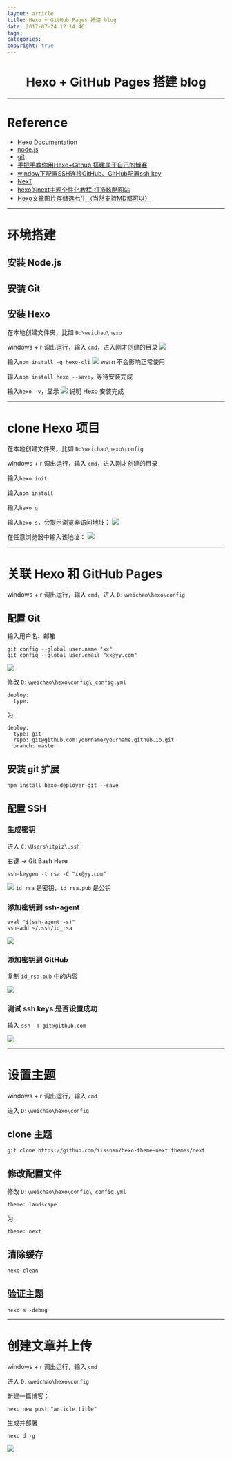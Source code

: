 ```yaml
---
layout: article
title: Hexo + GitHub Pages 搭建 blog
date: 2017-07-24 12:14:46
tags: 
categories: 
copyright: true
---
```


# <center>**Hexo + GitHub Pages 搭建 blog**</center>

---

# **Reference**

* [Hexo Documentation](https://hexo.io/docs/ "https://hexo.io/docs/")
* [node.js](https://nodejs.org/en/ "https://nodejs.org/en/")
* [git](https://git-scm.com/ "https://git-scm.com/")
* [手把手教你用Hexo+Github 搭建属于自己的博客](http://blog.csdn.net/gdutxiaoxu/article/details/53576018 "http://blog.csdn.net/gdutxiaoxu/article/details/53576018")
* [window下配置SSH连接GitHub、GitHub配置ssh key](https://jingyan.baidu.com/article/a65957f4e91ccf24e77f9b11.html "https://jingyan.baidu.com/article/a65957f4e91ccf24e77f9b11.html")
* [NexT](http://theme-next.iissnan.com/getting-started.html "http://theme-next.iissnan.com/getting-started.html")
* [hexo的next主题个性化教程:打造炫酷网站](http://www.jianshu.com/p/f054333ac9e6 "http://www.jianshu.com/p/f054333ac9e6")
* [Hexo文章图片存储选七牛（当然支持MD都可以）](http://www.jianshu.com/p/ec2c8acf63cd "http://www.jianshu.com/p/ec2c8acf63cd")

---

# **环境搭建**

## **安装 Node.js**

## **安装 Git**

## **安装 Hexo**

在本地创建文件夹，比如 `D:\weichao\hexo`

windows + r 调出运行，输入 `cmd`，进入刚才创建的目录
![](http://otkw6sse5.bkt.clouddn.com/Hexo-GitHub-Pages-%E6%90%AD%E5%BB%BA-blog_files5972c794ab644125a10008ec.png)

输入`npm install -g hexo-cli`
![](http://otkw6sse5.bkt.clouddn.com/Hexo-GitHub-Pages-%E6%90%AD%E5%BB%BA-blog_files5972c794ab644125a10008ed.png)
warn 不会影响正常使用

输入`npm install hexo --save`，等待安装完成

输入`hexo -v`，显示
![](http://otkw6sse5.bkt.clouddn.com/Hexo-GitHub-Pages-%E6%90%AD%E5%BB%BA-blog_files5972c794ab644125a10008e6.png)
说明 Hexo 安装完成

---

# **clone Hexo 项目**

在本地创建文件夹，比如 `D:\weichao\hexo\config`

windows + r 调出运行，输入 `cmd`，进入刚才创建的目录

输入`hexo init`

输入`npm install`

输入`hexo g`

输入`hexo s`，会提示浏览器访问地址：
![](http://otkw6sse5.bkt.clouddn.com/Hexo-GitHub-Pages-%E6%90%AD%E5%BB%BA-blog_files5972c794ab644125a10008ea.png)

在任意浏览器中输入该地址：
![](http://otkw6sse5.bkt.clouddn.com/Hexo-GitHub-Pages-%E6%90%AD%E5%BB%BA-blog_files5972c794ab644125a10008eb.png)

---

# **关联 Hexo 和 GitHub Pages**

windows + r 调出运行，输入 `cmd`，进入 `D:\weichao\hexo\config`

## **配置 Git**

输入用户名、邮箱

    git config --global user.name "xx"
    git config --global user.email "xx@yy.com"

![](http://otkw6sse5.bkt.clouddn.com/Hexo-GitHub-Pages-%E6%90%AD%E5%BB%BA-blog_files5972c794ab644125a10008e5.png)

修改 `D:\weichao\hexo\config\_config.yml`

    deploy:
      type:

为

    deploy:
      type: git
      repo: git@github.com:yourname/yourname.github.io.git
      branch: master

## **安装 git 扩展**

    npm install hexo-deployer-git --save

## **配置 SSH**

### **生成密钥**

进入 `C:\Users\itpiz\.ssh`

右键 -> Git Bash Here

    ssh-keygen -t rsa -C "xx@yy.com"

![](http://otkw6sse5.bkt.clouddn.com/Hexo-GitHub-Pages-%E6%90%AD%E5%BB%BA-blog_files5972c794ab644125a10008e7.png)
`id_rsa` 是密钥，`id_rsa.pub` 是公钥

### **添加密钥到 ssh-agent**

    eval "$(ssh-agent -s)"
    ssh-add ~/.ssh/id_rsa

![](http://otkw6sse5.bkt.clouddn.com/Hexo-GitHub-Pages-%E6%90%AD%E5%BB%BA-blog_files5972ce32ab644125a100096c.png)

### **添加密钥到 GitHub**

复制 `id_rsa.pub` 中的内容

![](http://otkw6sse5.bkt.clouddn.com/Hexo-GitHub-Pages-%E6%90%AD%E5%BB%BA-blog_files5972c794ab644125a10008e9.png)

### **测试 ssh keys 是否设置成功**

输入 `ssh -T git@github.com`

![](http://otkw6sse5.bkt.clouddn.com/Hexo-GitHub-Pages-%E6%90%AD%E5%BB%BA-blog_files5972c794ab644125a10008e8.png)

---

# **设置主题**

windows + r 调出运行，输入 `cmd`

进入 `D:\weichao\hexo\config`

## **clone 主题**

    git clone https://github.com/iissnan/hexo-theme-next themes/next

## **修改配置文件**

修改 `D:\weichao\hexo\config\_config.yml`

    theme: landscape

为

    theme: next

## **清除缓存**

    hexo clean

## **验证主题**

    hexo s -debug

---

# **创建文章并上传**

windows + r 调出运行，输入 `cmd`

进入 `D:\weichao\hexo\config`

新建一篇博客：

    hexo new post "article title"

生成并部署

    hexo d -g

![](http://otkw6sse5.bkt.clouddn.com/Hexo-GitHub-Pages-%E6%90%AD%E5%BB%BA-blog_files5972c794ab644125a10008e4.png)